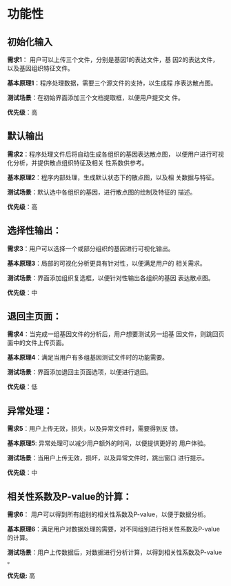 # 功能性

## 初始化输入

  **需求1**： 用户可以上传三个文件，分别是基因1的表达文件，基 		 因2的表达文件，以及基因组织特征文件。

  **基本原理1**：程序处理数据，需要三个源文件的支持，以生成程       		        序表达散点图。

  **测试场景**：在初始界面添加三个文档提取框，以便用户提交文       		      件。

  **优先级**：高

## 默认输出

  **需求2**：程序处理文件后将自动生成各组织的基因表达散点图，		以便用户进行可视化分析，并提供散点组织特征及相关		性系数供参考。

  **基本原理2**：程序内部处理，生成默认状态下的散点图，以及相			关数据与特征。

  **测试场景**：默认选中各组织的基因，进行散点图的绘制及特征的		     描述。

  **优先级**：高

## 选择性输出：

  **需求3**：用户可以选择一个或部分组织的基因进行可视化输出。

  **基本原理3**：局部的可视化分析更具有针对性，以便满足用户的			相关需求。

  **测试场景**：界面添加组织复选框，以便针对性输出各组织的基因		     表达散点图。

  **优先级**：中

## 退回主页面：

  **需求4**：当完成一组基因文件的分析后，用户想要测试另一组基		因文件，则跳回页面中的文件上传页面。

  **基本原理4**：满足当用户有多组基因测试文件时的功能需要。

  **测试场景**：界面添加退回主页面选项，以便进行退回。

  **优先级**：低

## 异常处理：

  **需求5**：用户上传无效，损失，以及异常文件时，需要得到反		馈。

  **基本原理5**: 异常处理可以减少用户额外的时间，以便提供更好的		      用户体验。

  **测试场景**：当用户上传无效，损坏，以及异常文件时，跳出窗口  		      进行提示。

  **优先级**：中

## 相关性系数及P-value的计算：

   **需求6**： 用户可以得到所有组别的相关性系数及P-value，以便于数据分析。

   **基本原理6**：满足用户对数据处理的需要，对不同组别进行相关性系数及P-value的计算。

   **测试场景**：用户上传数据后，对数据进行分析计算，以得到相关性系数及P-value 。

   **优先级:** 高


